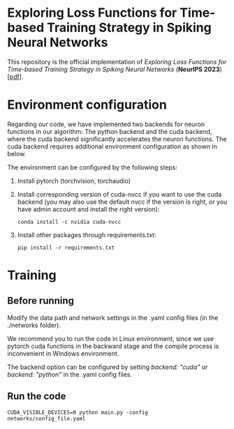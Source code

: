 # Exploring Loss Functions for Time-based Training Strategy in Spiking Neural Networks

This repository is the official implementation of *Exploring Loss Functions for Time-based Training Strategy in Spiking Neural Networks* (**NeurIPS 2023**) \[[pdf](https://openreview.net/pdf?id=8IvW2k5VeA)\].

# Environment configuration
Regarding our code, we have implemented two backends for neuron functions in our algorithm: The python backend and the cuda backend, where the cuda backend significantly accelerates the neuron functions. The cuda backend requires additional environment configuration as shown in below.

The environment can be configured by the following steps:

1. Install pytorch (torchvision, torchaudio)

2. Install corresponding version of cuda-nvcc if you want to use the cuda backend (you may also use the default nvcc if the version is right, or you have admin account and install the right version):
	```shell
	conda install -c nvidia cuda-nvcc
	```
	
3. Install other packages through requirements.txt:

   ```shell
   pip install -r requirements.txt
   ```

# Training

## Before running

Modify the data path and network settings in the .yaml config files (in the ./networks folder).

We recommend you to run the code in Linux environment, since we use pytorch cuda functions in the backward stage and the compile process is inconvenient in Windows environment.

The backend option can be configured by setting *backend: "cuda"* or *backend: "python"* in the .yaml config files.

## Run the code
```shell
CUDA_VISIBLE_DEVICES=0 python main.py -config networks/config_file.yaml
```
